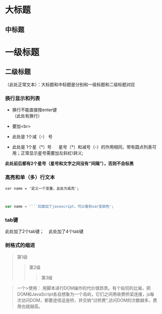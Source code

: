 大标题
====
中标题
---

# 一级标题
## 二级标题 
（此处正常文本）：大标题和中标题是分别和一级标题和二级标题对应


### 换行显示和列表
- 换行不能直接按enter键<br>（此处有换行）
- 要加\<br>

- 此处是 1个减（\-） 号
* 此处是 1个星（\*）号     
星号（\*）和减号（-）的作用相同，带有圆点列表可用；正常显示星号需要加左斜杠\\转义;

**此处前后都有2个星号（星号和文字之间没有“间隔”），否则不会标黑**



### 高亮和单（多）行文本
```
var name = '定义一个变量，此处为高亮';
```
<br>

```javascript
var name = '```后面加了javascript，可以看到var变颜色';
```

### tab键
  此处加了2个tab键；
    此处加了4个tab键 
    
### 树格式的缩进
> 第1级
>> 第2级
>>> 第3级

> 一个\>使用： 用脚本进行DOM操作的代价很昂贵。有个贴切的比喻，把DOM和JavaScript各自想象为一个岛屿，它们之间用收费桥梁连接，js每次访问DOM，都要途径这座桥，并交纳“过桥费”,访问DOM的次数越多，费用也就越高。




